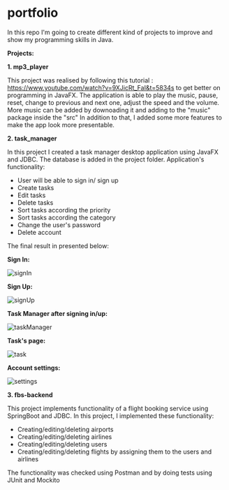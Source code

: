 # portfolio
In this repo I'm going to create different kind of projects to improve and show my programming skills in Java.

**Projects:**

**1. mp3_player**

This project was realised by following this tutorial : https://www.youtube.com/watch?v=9XJicRt_FaI&t=5834s to get better on programming in JavaFX.
The application is able to play the music, pause, reset, change to previous and next one, adjust the speed and the volume. 
More music can be added by downoading it and adding to the "music" package inside the "src"
In addition to that, I added some more features to make the app look more presentable. 

**2. task_manager**

In this project I created a task manager desktop application using JavaFX and JDBC.
The database is added in the project folder.
Application's functionality:
- User will be able to sign in/ sign up
- Create tasks
- Edit tasks
- Delete tasks
- Sort tasks according the priority
- Sort tasks according the category
- Change the user's password
- Delete account


The final result in presented below:

**Sign In:**


![signIn](https://github.com/user-attachments/assets/89aebb14-fde0-4078-8aca-218e1eeaab50)

**Sign Up:**


![signUp](https://github.com/user-attachments/assets/5705a55d-7957-4be6-908c-a6a66657cacd)

**Task Manager after signing in/up:**


![taskManager](https://github.com/user-attachments/assets/8061496e-682a-4480-8147-6a196fb31684)

**Task's page:**


![task](https://github.com/user-attachments/assets/c6a737d1-7f02-4e09-913d-b1def2d4ac44)

**Account settings:**


![settings](https://github.com/user-attachments/assets/9283b20c-33aa-4b84-bc7b-70064d126c38)





**3. fbs-backend**

This project implements functionality of a flight booking service using SpringBoot and JDBC.
In this project, I implemented these functionality:
- Creating/editing/deleting airports
- Creating/editing/deleting airlines
- Creating/editing/deleting users
- Creating/editing/deleting flights by assigning them to the users and airlines

The functionality was checked using Postman and by doing tests using JUnit and Mockito
